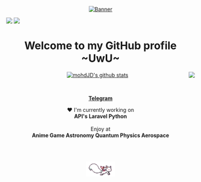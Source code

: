 <p align="center">
  <a href="t.me/moteshkhes"><img src="https://i.imgur.com/KXx0cCx.gif" alt="Banner"></a> 
</p>

[![](https://readme-typing-svg.demolab.com?font=Fira+Code&weight=600&size=30&duration=2500&pause=1000&color=F7F7F7&random=false&center=true&vCenter=true&width=1050&height=44&lines=Hi+👋+Im+Mohmd)](https://t.me/moteshkhes)
[![](https://user-images.githubusercontent.com/73097560/115834477-dbab4500-a447-11eb-908a-139a6edaec5c.gif)](https://github.com/MohmdJD)

<h1 align="center">Welcome to my GitHub profile ~UwU~</h1>

<p align="center">
  <a href="https://github.com/mohmdJD"><img src="https://github-readme-stats.vercel.app/api?username=mohmdJD&theme=tokyonight&hide_border=true&show_icons=true" alt="mohdJD's github stats"></a>
  <a href="t.me/moteshkhes">
  <img align="right" src="https://github-readme-stats.vercel.app/api/top-langs/?username=mohmdJD&theme=tokyonight&hide_border=true&show_icons=true&layout=compact"" />
</a>
</p>
<br>
<p align="center">
  <strong><a href="t.me/moteshkhes">Telegram</a></strong>
</p>

<p align="center">❤ I'm currently working on
<br>
<b>API's Laravel Python</b>
<br><br>
Enjoy at
<br>
<b>Anime Game Astronomy Quantum Physics Aerospace</b>
</p>
<br><br>
<p align="center">
<img src="kyubey.gif" height="40" />
</p>

